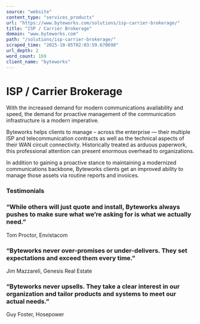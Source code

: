 ```yaml
---
source: "website"
content_type: "services_products"
url: "https://www.byteworks.com/solutions/isp-carrier-brokerage/"
title: "ISP / Carrier Brokerage"
domain: "www.byteworks.com"
path: "/solutions/isp-carrier-brokerage/"
scraped_time: "2025-10-05T02:03:59.670690"
url_depth: 2
word_count: 169
client_name: "byteworks"
---
```


# ISP / Carrier Brokerage

With the increased demand for modern communications availability and speed, the demand for proactive management of the communication infrastructure is a modern imperative.

Byteworks helps clients to manage – across the enterprise — their multiple ISP and telecommunication contracts as well as the technical aspects of their WAN circuit connectivity. Historically treated as arduous paperwork, this professional attention can present enormous overhead to organizations.

In addition to gaining a proactive stance to maintaining a modernized communications backbone, Byteworks clients get an improved ability to manage those assets via routine reports and invoices.

### Testimonials

### “While others will just quote and install, Byteworks always pushes to make sure what we’re asking for is what we actually need.”

Tom Proctor, Envistacom

### “Byteworks never over-promises or under-delivers. They set expectations and exceed them every time.”

Jim Mazzareli, Genesis Real Estate

### “Byteworks never upsells. They take a clear interest in our organization and tailor products and systems to meet our actual needs.”

Guy Foster, Hosepower
